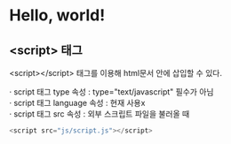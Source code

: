# Hello, world!

## &lt;script&gt; 태그

&lt;script&gt;&lt;/script&gt; 태그를 이용해 html문서 안에 삽입할 수 있다.

· script 태그 type 속성 : type="text/javascript" 필수가 아님   
· script 태그 language 속성 : 현재 사용x  
· script 태그 src 속성 : 외부 스크립트 파일을 불러올 때

```javascript
<script src="js/script.js"></script>
```

